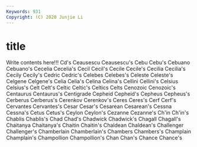 ```yaml
---
Keywords: 931
Copyright: (C) 2020 Junjie Li
---
```


# title

Write contents here!!!
Cd's 
Ceausescu 
Ceausescu's 
Cebu 
Cebu's 
Cebuano 
Cebuano's
Cecelia 
Cecelia's 
Cecil 
Cecil's 
Cecile 
Cecile's 
Cecilia 
Cecilia's 
Cecily 
Cecily's
Cedric 
Cedric's 
Celebes 
Celebes's 
Celeste 
Celeste's 
Celgene 
Celgene's 
Celia 
Celia's
Celina 
Celina's 
Cellini 
Cellini's 
Celsius 
Celsius's 
Celt 
Celt's 
Celtic 
Celtic's
Celtics 
Celts 
Cenozoic 
Cenozoic's 
Centaurus 
Centaurus's 
Centigrade 
Cepheid 
Cepheid's 
Cepheus
Cepheus's 
Cerberus 
Cerberus's 
Cerenkov 
Cerenkov's 
Ceres 
Ceres's 
Cerf 
Cerf's 
Cervantes
Cervantes's 
Cesar 
Cesar's 
Cesarean 
Cesarean's 
Cessna 
Cessna's 
Cetus 
Cetus's 
Ceylon
Ceylon's 
Cezanne 
Cezanne's 
Ch'in 
Ch'in's 
Chablis 
Chablis's 
Chad 
Chad's 
Chadwick
Chadwick's 
Chagall 
Chagall's 
Chaitanya 
Chaitanya's 
Chaitin 
Chaitin's 
Chaldean 
Chaldean's 
Challenger
Challenger's 
Chamberlain 
Chamberlain's 
Chambers 
Chambers's 
Champlain 
Champlain's 
Champollion 
Champollion's 
Chan
Chan's 
Chance 
Chance's 
